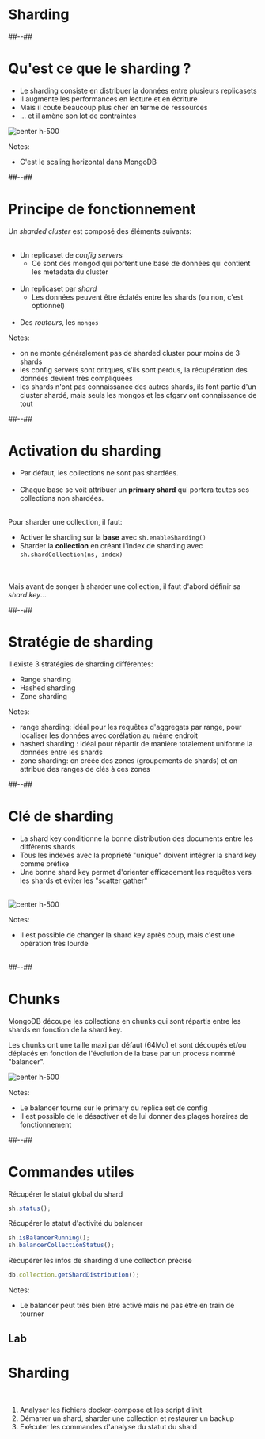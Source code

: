 <!-- .slide: class="transition underline"-->
# Sharding

##--##
# Qu'est ce que le sharding ?

* Le sharding consiste en distribuer la données entre plusieurs replicasets
* Il augmente les performances en lecture et en écriture
* Mais il coute beaucoup plus cher en terme de ressources
* ... et il amène son lot de contraintes

![center h-500](assets/images/mongodb/sharding/concept.svg)

Notes:
* C'est le scaling horizontal dans MongoDB

##--##
# Principe de fonctionnement

Un *sharded cluster* est composé des éléments suivants:<br/><br/>

* Un replicaset de *config servers*
    * Ce sont des mongod qui portent une base de données qui contient les metadata du cluster<br/><br/>
* Un replicaset par *shard*
    * Les données peuvent être éclatés entre les shards (ou non, c'est optionnel)<br/><br/>
* Des *routeurs*, les `mongos`

Notes:
- on ne monte généralement pas de sharded cluster pour moins de 3 shards
- les config servers sont critques, s'ils sont perdus, la récupération des données devient très compliquées
- les shards n'ont pas connaissance des autres shards, ils font partie d'un cluster shardé, mais seuls les mongos et les cfgsrv ont connaissance de tout

##--##
# Activation du sharding

* Par défaut, les collections ne sont pas shardées.<br/><br/>
* Chaque base se voit attribuer un **primary shard** qui portera toutes ses collections non shardées.<br/><br/>

Pour sharder une collection, il faut:

* Activer le sharding sur la **base** avec `sh.enableSharding()`
* Sharder la **collection** en créant l'index de sharding avec `sh.shardCollection(ns, index)`

<br><br>
Mais avant de songer à sharder une collection, il faut d'abord définir sa *shard key*...


##--##
# Stratégie de sharding

Il existe 3 stratégies de sharding différentes:

* Range sharding<br/>
* Hashed sharding<br/>
* Zone sharding<br/>

Notes:
- range sharding: idéal pour les requêtes d'aggregats par range, pour localiser les données avec corélation au même endroit
- hashed sharding : idéal pour répartir de manière totalement uniforme la données entre les shards
- zone sharding: on créée des zones (groupements de shards) et on attribue des ranges de clés à ces zones


##--##
# Clé de sharding

- La shard key conditionne la bonne distribution des documents entre les différents shards
- Tous les indexes avec la propriété "unique" doivent intégrer la shard key comme préfixe
- Une bonne shard key permet d'orienter efficacement les requêtes vers les shards et éviter les "scatter gather"<br><br>

![center h-500](assets/images/mongodb/sharding/sharded-queries-targeting.svg)

Notes:
- Il est possible de changer la shard key après coup, mais c'est une opération très lourde<br/><br/>


##--##
# Chunks

MongoDB découpe les collections en chunks qui sont répartis entre les shards en fonction de la shard key.

Les chunks ont une taille maxi par défaut (64Mo) et sont découpés et/ou déplacés en fonction de l'évolution de la base par un process nommé "balancer".

![center h-500](assets/images/mongodb/sharding/hashed-sharding.svg)

Notes:
- Le balancer tourne sur le primary du replica set de config
- Il est possible de le désactiver et de lui donner des plages horaires de fonctionnement

##--##
<!-- .slide: class="with-code"-->

# Commandes utiles

Récupérer le statut global du shard
```javascript
sh.status();
```

Récupérer le statut d'activité du balancer
```javascript
sh.isBalancerRunning();
sh.balancerCollectionStatus();
```

Récupérer les infos de sharding d'une collection précise
```javascript
db.collection.getShardDistribution();
```

Notes:
- Le balancer peut très bien être activé mais ne pas être en train de tourner

## Lab
# Sharding
<br/>

1. Analyser les fichiers docker-compose et les script d'init
2. Démarrer un shard, sharder une collection et restaurer un backup
3. Exécuter les commandes d'analyse du statut du shard

<br/>